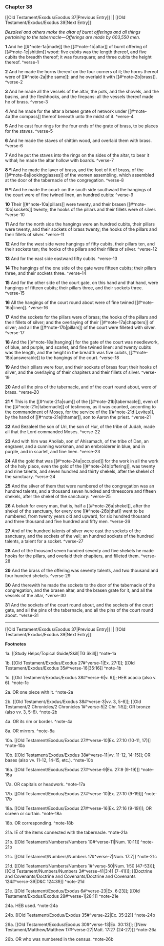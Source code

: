 ### Chapter 38

[[Old Testament/Exodus/Exodus 37|Previous Entry]]  ||  [[Old Testament/Exodus/Exodus 39|Next Entry]]

*Bezaleel and others make the altar of burnt offerings and all things pertaining to the tabernacle—Offerings are made by 603,550 men.*

**1**  And he [[#^note-1a|made]] the [[#^note-1b|altar]] of burnt offering of [[#^note-1c|shittim]] wood: five cubits was the length thereof, and five cubits the breadth thereof; it was foursquare; and three cubits the height thereof. ^verse-1

**2**  And he made the horns thereof on the four corners of it; the horns thereof were of [[#^note-2a|the same]]: and he overlaid it with [[#^note-2b|brass]]. ^verse-2

**3**  And he made all the vessels of the altar, the pots, and the shovels, and the basins, and the fleshhooks, and the firepans: all the vessels thereof made he of brass. ^verse-3

**4**  And he made for the altar a brasen grate of network under [[#^note-4a|the compass]] thereof beneath unto the midst of it. ^verse-4

**5**  And he cast four rings for the four ends of the grate of brass, to be places for the staves. ^verse-5

**6**  And he made the staves of shittim wood, and overlaid them with brass. ^verse-6

**7**  And he put the staves into the rings on the sides of the altar, to bear it withal; he made the altar hollow with boards. ^verse-7

**8**  ¶ And he made the laver of brass, and the foot of it of brass, of the [[#^note-8a|lookingglasses]] of the women assembling, which assembled at the door of the tabernacle of the congregation. ^verse-8

**9**  ¶ And he made the court: on the south side southward the hangings of the court were of fine twined linen, an hundred cubits: ^verse-9

**10**  Their [[#^note-10a|pillars]] were twenty, and their brasen [[#^note-10b|sockets]] twenty; the hooks of the pillars and their fillets were of silver. ^verse-10

**11**  And for the north side the hangings were an hundred cubits, their pillars were twenty, and their sockets of brass twenty; the hooks of the pillars and their fillets of silver. ^verse-11

**12**  And for the west side were hangings of fifty cubits, their pillars ten, and their sockets ten; the hooks of the pillars and their fillets of silver. ^verse-12

**13**  And for the east side eastward fifty cubits. ^verse-13

**14**  The hangings of the one side of the gate were fifteen cubits; their pillars three, and their sockets three. ^verse-14

**15**  And for the other side of the court gate, on this hand and that hand, were hangings of fifteen cubits; their pillars three, and their sockets three. ^verse-15

**16**  All the hangings of the court round about were of fine twined [[#^note-16a|linen]]. ^verse-16

**17**  And the sockets for the pillars were of brass; the hooks of the pillars and their fillets of silver; and the overlaying of their [[#^note-17a|chapiters]] of silver; and all the [[#^note-17b|pillars]] of the court were filleted with silver. ^verse-17

**18**  And the [[#^note-18a|hanging]] for the gate of the court was needlework, of blue, and purple, and scarlet, and fine twined linen: and twenty cubits was the length, and the height in the breadth was five cubits, [[#^note-18b|answerable]] to the hangings of the court. ^verse-18

**19**  And their pillars were four, and their sockets of brass four; their hooks of silver, and the overlaying of their chapiters and their fillets of silver. ^verse-19

**20**  And all the pins of the tabernacle, and of the court round about, were of brass. ^verse-20

**21**  ¶ This is the [[#^note-21a|sum]] of the [[#^note-21b|tabernacle]], even of the [[#^note-21c|tabernacle]] of testimony, as it was counted, according to the commandment of Moses, for the service of the [[#^note-21d|Levites]], by the hand of [[#^note-21e|Ithamar]], son to Aaron the priest. ^verse-21

**22**  And Bezaleel the son of Uri, the son of Hur, of the tribe of Judah, made all that the Lord commanded Moses. ^verse-22

**23**  And with him was Aholiab, son of Ahisamach, of the tribe of Dan, an engraver, and a cunning workman, and an embroiderer in blue, and in purple, and in scarlet, and fine linen. ^verse-23

**24**  All the gold that was [[#^note-24a|occupied]] for the work in all the work of the holy place, even the gold of the [[#^note-24b|offering]], was twenty and nine talents, and seven hundred and thirty shekels, after the shekel of the sanctuary. ^verse-24

**25**  And the silver of them that were numbered of the congregation was an hundred talents, and a thousand seven hundred and threescore and fifteen shekels, after the shekel of the sanctuary: ^verse-25

**26**  A bekah for every man, that is, half a [[#^note-26a|shekel]], after the shekel of the sanctuary, for every one [[#^note-26b|that]] went to be numbered, from twenty years old and upward, for six hundred thousand and three thousand and five hundred and fifty men. ^verse-26

**27**  And of the hundred talents of silver were cast the sockets of the sanctuary, and the sockets of the veil; an hundred sockets of the hundred talents, a talent for a socket. ^verse-27

**28**  And of the thousand seven hundred seventy and five shekels he made hooks for the pillars, and overlaid their chapiters, and filleted them. ^verse-28

**29**  And the brass of the offering was seventy talents, and two thousand and four hundred shekels. ^verse-29

**30**  And therewith he made the sockets to the door of the tabernacle of the congregation, and the brasen altar, and the brasen grate for it, and all the vessels of the altar, ^verse-30

**31**  And the sockets of the court round about, and the sockets of the court gate, and all the pins of the tabernacle, and all the pins of the court round about. ^verse-31


---
[[Old Testament/Exodus/Exodus 37|Previous Entry]]  ||  [[Old Testament/Exodus/Exodus 39|Next Entry]]


**Footnotes**


1a. [[Study Helps/Topical Guide/Skill|TG Skill]] ^note-1a

1b. [[Old Testament/Exodus/Exodus 27#^verse-1|Ex. 27:1]]; [[Old Testament/Exodus/Exodus 35#^verse-16|35:16]] ^note-1b

1c. [[Old Testament/Exodus/Exodus 38#^verse-6|v. 6]]; HEB acacia (also v. 6). ^note-1c

2a. OR one piece with it. ^note-2a

2b. [[Old Testament/Exodus/Exodus 38#^verse-3|vv. 3, 5-6]]; [[Old Testament/2 Chronicles/2 Chronicles 1#^verse-5|2 Chr. 1:5]]; OR bronze (also vv. 3, 5-6).  ^note-2b

4a. OR its rim or border. ^note-4a

8a. OR mirrors. ^note-8a

10a. [[Old Testament/Exodus/Exodus 27#^verse-10|Ex. 27:10 (10-11, 17)]] ^note-10a

10b. [[Old Testament/Exodus/Exodus 38#^verse-11|vv. 11-12, 14-15]]; OR bases (also vv. 11-12, 14-15, etc.). ^note-10b

16a. [[Old Testament/Exodus/Exodus 27#^verse-9|Ex. 27:9 (9-19)]] ^note-16a

17a. OR capitals or headwork. ^note-17a

17b. [[Old Testament/Exodus/Exodus 27#^verse-10|Ex. 27:10 (9-19)]] ^note-17b

18a. [[Old Testament/Exodus/Exodus 27#^verse-16|Ex. 27:16 (9-19)]]; OR screen or curtain.  ^note-18a

18b. OR corresponding. ^note-18b

21a. IE of the items connected with the tabernacle. ^note-21a

21b. [[Old Testament/Numbers/Numbers 10#^verse-11|Num. 10:11]] ^note-21b

21c. [[Old Testament/Numbers/Numbers 17#^verse-7|Num. 17:7]] ^note-21c

21d. [[Old Testament/Numbers/Numbers 1#^verse-50|Num. 1:50 (47-53)]]; [[Old Testament/Numbers/Numbers 3#^verse-41|3:41 (7-41)]]; [[Doctrine and Covenants/Doctrine and Covenants/Doctrine and Covenants 124#^verse-39|D&C 124:39]] ^note-21d

21e. [[Old Testament/Exodus/Exodus 6#^verse-23|Ex. 6:23]]; [[Old Testament/Exodus/Exodus 28#^verse-1|28:1]] ^note-21e

24a. HEB used. ^note-24a

24b. [[Old Testament/Exodus/Exodus 35#^verse-22|Ex. 35:22]] ^note-24b

26a. [[Old Testament/Exodus/Exodus 30#^verse-13|Ex. 30:13]]; [[New Testament/Matthew/Matthew 17#^verse-27|Matt. 17:27 (24-27)]] ^note-26a

26b. OR who was numbered in the census. ^note-26b